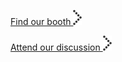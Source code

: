 <a class="btn" href="#find">Find our booth&nbsp;<span class="arrow"><img src="img/dotted_arrow.svg" onerror="this.src='img/dotted_arrow.png';this.onerror=null;"></span></a>

<a class="btn" href="#attend">Attend our discussion&nbsp;<span class="arrow"><img src="img/dotted_arrow.svg" onerror="this.src='img/dotted_arrow.png';this.onerror=null;"></span></a>